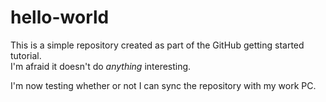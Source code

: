 # hello-world

This is a simple repository created as part of the GitHub getting started tutorial.  
I'm afraid it doesn't do *anything* interesting.

I'm now testing whether or not I can sync the repository with my work PC.